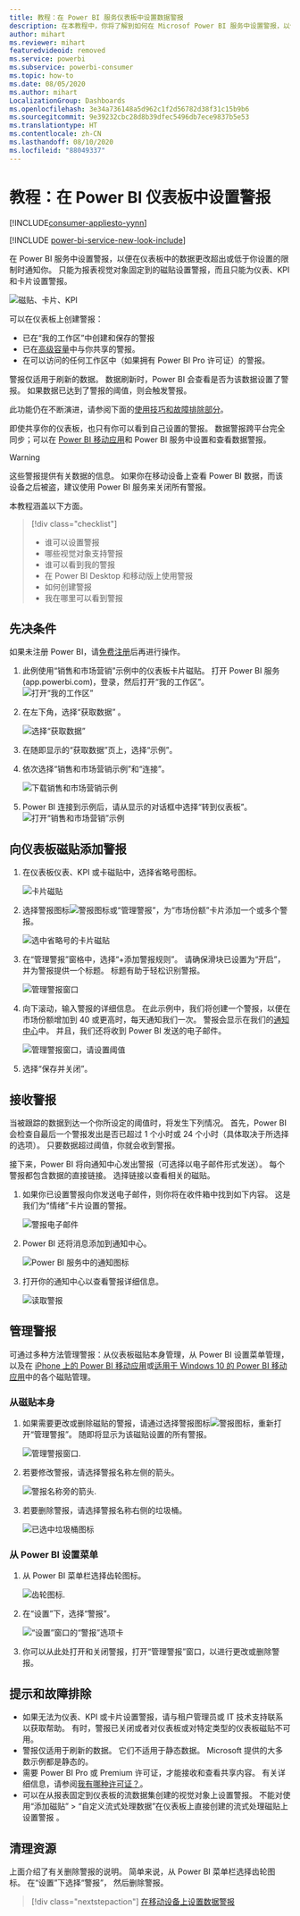 ```yaml
---
title: 教程：在 Power BI 服务仪表板中设置数据警报
description: 在本教程中，你将了解到如何在 Microsof Power BI 服务中设置警报，以便在仪表板中的数据更改超出你设置的限制时通知你。
author: mihart
ms.reviewer: mihart
featuredvideoid: removed
ms.service: powerbi
ms.subservice: powerbi-consumer
ms.topic: how-to
ms.date: 08/05/2020
ms.author: mihart
LocalizationGroup: Dashboards
ms.openlocfilehash: 3e34a736148a5d962c1f2d56782d38f31c15b9b6
ms.sourcegitcommit: 9e39232cbc28d8b39dfec5496db7ece9837b5e53
ms.translationtype: HT
ms.contentlocale: zh-CN
ms.lasthandoff: 08/10/2020
ms.locfileid: "88049337"
---
```

# <a name="tutorial-set-alerts-on-power-bi-dashboards"></a>教程：在 Power BI 仪表板中设置警报

[!INCLUDE[consumer-appliesto-yynn](../includes/consumer-appliesto-yynn.md)]

[!INCLUDE [power-bi-service-new-look-include](../includes/power-bi-service-new-look-include.md)]

在 Power BI 服务中设置警报，以便在仪表板中的数据更改超出或低于你设置的限制时通知你。 只能为报表视觉对象固定到的磁贴设置警报，而且只能为仪表、KPI 和卡片设置警报。 

![磁贴、卡片、KPI](media/end-user-alerts/card-gauge-kpi.png)

可以在仪表板上创建警报：
- 已在“我的工作区”中创建和保存的警报
- 已在[高级容量](end-user-license.md)中与你共享的警报。 
- 在可以访问的任何工作区中（如果拥有 Power BI Pro 许可证）的警报。    

警报仅适用于刷新的数据。 数据刷新时，Power BI 会查看是否为该数据设置了警报。 如果数据已达到了警报的阈值，则会触发警报。 

此功能仍在不断演进，请参阅下面的[使用技巧和故障排除部分](#tips-and-troubleshooting)。



即使共享你的仪表板，也只有你可以看到自己设置的警报。 数据警报跨平台完全同步；可以在 [Power BI 移动应用](mobile/mobile-set-data-alerts-in-the-mobile-apps.md)和 Power BI 服务中设置和查看数据警报。 

> [!WARNING]
> 这些警报提供有关数据的信息。 如果你在移动设备上查看 Power BI 数据，而该设备之后被盗，建议使用 Power BI 服务来关闭所有警报。
> 

本教程涵盖以下方面。
> [!div class="checklist"]
> * 谁可以设置警报
> * 哪些视觉对象支持警报
> * 谁可以看到我的警报
> * 在 Power BI Desktop 和移动版上使用警报
> * 如何创建警报
> * 我在哪里可以看到警报

## <a name="prerequisites"></a>先决条件

如果未注册 Power BI，请[免费注册](https://app.powerbi.com/signupredirect?pbi_source=web)后再进行操作。

1. 此例使用“销售和市场营销”示例中的仪表板卡片磁贴。 打开 Power BI 服务 (app.powerbi.com)，登录，然后打开“我的工作区”。    
    ![打开“我的工作区”](media//end-user-alerts/power-bi-my-workspace.png)

2. 在左下角，选择“获取数据”  。

    ![选择“获取数据”](media//end-user-alerts/power-bi-get-data.png)

3. 在随即显示的“获取数据”页上，选择“示例”。

4. 依次选择“销售和市场营销示例”和“连接”。

    ![下载销售和市场营销示例](media//end-user-alerts/power-bi-sample.png)

5. Power BI 连接到示例后，请从显示的对话框中选择“转到仪表板”。     
    ![打开“销售和市场营销”示例](media//end-user-alerts/power-bi-go-to-dashboard.png)

## <a name="add-an-alert-to-a-dashboard-tile"></a>向仪表板磁贴添加警报

1. 在仪表板仪表、KPI 或卡磁贴中，选择省略号图标。
   
   ![卡片磁贴](media/end-user-alerts/power-bi-card.png)

2. 选择警报图标![警报图标](media/end-user-alerts/power-bi-alert-icon.png)或“管理警报”，为“市场份额”卡片添加一个或多个警报。

   ![选中省略号的卡片磁贴](media/end-user-alerts/power-bi-manage.png)

   
1. 在“管理警报”窗格中，选择“+添加警报规则”。  请确保滑块已设置为“开启”，并为警报提供一个标题。 标题有助于轻松识别警报。
   
   ![管理警报窗口](media/end-user-alerts/power-bi-alert-manage.png)
4. 向下滚动，输入警报的详细信息。  在此示例中，我们将创建一个警报，以便在市场份额增加到 40 或更高时，每天通知我们一次。 警报会显示在我们的[通知中心](end-user-notification-center.md)中。 并且，我们还将收到 Power BI 发送的电子邮件。
   
   ![管理警报窗口，请设置阈值](media/end-user-alerts/power-bi-manage-alert-detail.png)

5. 选择“保存并关闭”。
 


   > 

## <a name="receiving-alerts"></a>接收警报
当被跟踪的数据到达一个你所设定的阈值时，将发生下列情况。 首先，Power BI 会检查自最后一个警报发出是否已超过 1 个小时或 24 个小时（具体取决于所选择的选项）。 只要数据超过阈值，你就会收到警报。

接下来，Power BI 将向通知中心发出警报（可选择以电子邮件形式发送）。 每个警报都包含数据的直接链接。 选择链接以查看相关的磁贴。  

1. 如果你已设置警报向你发送电子邮件，则你将在收件箱中找到如下内容。 这是我们为“情绪”卡片设置的警报。
   
   ![警报电子邮件](media/end-user-alerts/power-bi-email.png)
2. Power BI 还将消息添加到通知中心。
   
   ![Power BI 服务中的通知图标](media/end-user-alerts/power-bi-task.png)
3. 打开你的通知中心以查看警报详细信息。
   
    ![读取警报](media/end-user-alerts/power-bi-notifications.png)
   
  

## <a name="managing-alerts"></a>管理警报

可通过多种方法管理警报：从仪表板磁贴本身管理，从 Power BI 设置菜单管理，以及在 [iPhone 上的 Power BI 移动应用](mobile/mobile-set-data-alerts-in-the-mobile-apps.md)或[适用于 Windows 10 的 Power BI 移动应用](mobile/mobile-set-data-alerts-in-the-mobile-apps.md)中的各个磁贴管理。

### <a name="from-the-tile-itself"></a>从磁贴本身

1. 如果需要更改或删除磁贴的警报，请通过选择警报图标![警报图标](media/end-user-alerts/power-bi-alert-icon.png)，重新打开“管理警报”。 随即将显示为该磁贴设置的所有警报。
   
    ![管理警报窗口](media/end-user-alerts/power-bi-manage-alert.png).
2. 若要修改警报，请选择警报名称左侧的箭头。
   
    ![警报名称旁的箭头](media/end-user-alerts/power-bi-alert-modify.png).
3. 若要删除警报，请选择警报名称右侧的垃圾桶。
   
      ![已选中垃圾桶图标](media/end-user-alerts/power-bi-delete.png)

### <a name="from-the-power-bi-settings-menu"></a>从 Power BI 设置菜单

1. 从 Power BI 菜单栏选择齿轮图标。
   
    ![齿轮图标](media/end-user-alerts/power-bi-gear-icon.png).
2. 在“设置”下，选择“警报”。
   
    ![“设置”窗口的“警报”选项卡](media/end-user-alerts/power-bi-settings.png)
3. 你可以从此处打开和关闭警报，打开“管理警报”窗口，以进行更改或删除警报。

## <a name="tips-and-troubleshooting"></a>提示和故障排除 

* 如果无法为仪表、KPI 或卡片设置警报，请与租户管理员或 IT 技术支持联系以获取帮助。 有时，警报已关闭或者对仪表板或对特定类型的仪表板磁贴不可用。
* 警报仅适用于刷新的数据。 它们不适用于静态数据。 Microsoft 提供的大多数示例都是静态的。 
* 需要 Power BI Pro 或 Premium 许可证，才能接收和查看共享内容。 有关详细信息，请参阅[我有哪种许可证？](end-user-license.md)。
* 可以在从报表固定到仪表板的流数据集创建的视觉对象上设置警报。 不能对使用“添加磁贴” > “自定义流式处理数据”在仪表板上直接创建的流式处理磁贴上设置警报 。


## <a name="clean-up-resources"></a>清理资源
上面介绍了有关删除警报的说明。 简单来说，从 Power BI 菜单栏选择齿轮图标。 在“设置”下选择“警报”， 然后删除警报。

> [!div class="nextstepaction"]
> [在移动设备上设置数据警报](mobile/mobile-set-data-alerts-in-the-mobile-apps.md)


